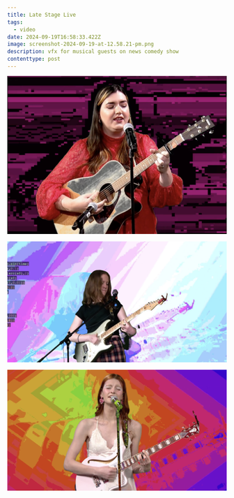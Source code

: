 ```yaml
---
title: Late Stage Live
tags:
  - video
date: 2024-09-19T16:58:33.422Z
image: screenshot-2024-09-19-at-12.58.21-pm.png
description: vfx for musical guests on news comedy show
contenttype: post
---
```

![](screenshot-2024-09-19-at-1.00.46-pm.png)

![](screenshot-2024-09-19-at-1.01.19-pm.png)

![](screenshot-2024-09-19-at-1.01.50-pm.png)